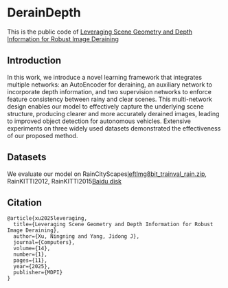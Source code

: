 # DerainDepth
This is the public code of <a href="https://www.mdpi.com/2073-431X/14/1/11">Leveraging Scene Geometry and Depth Information for Robust Image Deraining</a>
## Introduction
In this work, we introduce a novel learning framework that integrates multiple networks: an AutoEncoder for deraining, an auxiliary network to incorporate depth information, and two supervision networks to enforce feature consistency between rainy and clear scenes. This multi-network design enables our model to effectively capture the underlying scene structure, producing clearer and more accurately derained images, leading to improved object detection for autonomous vehicles. Extensive experiments on three widely used datasets demonstrated the effectiveness of our proposed method.

## Datasets
We evaluate our model on RainCityScapes<a href="https://www.cityscapes-dataset.com/downloads/">leftImg8bit_trainval_rain.zip</a>, RainKITTI2012, RainKITTI2015<a href="https://pan.baidu.com/s/1sB45qSkCu5q-6Be3ZKLYLA?pwd=1zde">Baidu disk</a>

## Citation 
```
@article{xu2025leveraging,
  title={Leveraging Scene Geometry and Depth Information for Robust Image Deraining},
  author={Xu, Ningning and Yang, Jidong J},
  journal={Computers},
  volume={14},
  number={1},
  pages={11},
  year={2025},
  publisher={MDPI}
}
```
